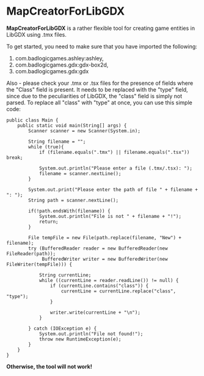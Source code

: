 # MapCreatorForLibGDX

**MapCreatorForLibGDX** is a rather flexible tool for creating game entities in LibGDX using .tmx files. 

To get started, you need to make sure that you have imported the following: 
1) com.badlogicgames.ashley:ashley, 
2) com.badlogicgames.gdx:gdx-box2d,
3) com.badlogicgames.gdx:gdx

Also - please check your .tmx or .tsx files for the presence of fields where the "Class" field is present. It needs to be replaced with the "type" field, since due to the peculiarities of LibGDX, the "class" field is simply not parsed.
To replace all "class" with "type" at once, you can use this simple code:
```
public class Main {
    public static void main(String[] args) {
        Scanner scanner = new Scanner(System.in);

        String filename = "";
        while (true){
            if (filename.equals(".tmx") || filename.equals(".tsx")) break;

            System.out.println("Please enter a file (.tmx/.tsx): ");
            filename = scanner.nextLine();
        }

        System.out.print("Please enter the path of file " + filename + ": ");
        String path = scanner.nextLine();

        if(!path.endsWith(filename)) {
            System.out.println("File is not " + filename + "!");
            return;
        }

        File tempFile = new File(path.replace(filename, "New") + filename);
        try (BufferedReader reader = new BufferedReader(new FileReader(path));
             BufferedWriter writer = new BufferedWriter(new FileWriter(tempFile))) {

            String currentLine;
            while ((currentLine = reader.readLine()) != null) {
                if (currentLine.contains("class")) {
                    currentLine = currentLine.replace("class", "type");
                }

                writer.write(currentLine + "\n");
            }

        } catch (IOException e) {
            System.out.println("File not found!");
            throw new RuntimeException(e);
        }
    }
}
```


**Otherwise, the tool will not work!**

